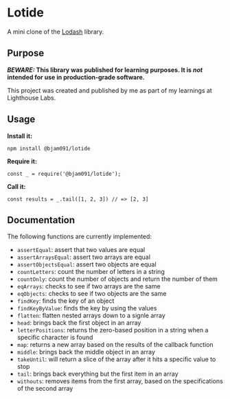 # Lotide

A mini clone of the [Lodash](https://lodash.com) library.

## Purpose

**_BEWARE:_ This library was published for learning purposes. It is _not_ intended for use in production-grade software.**

This project was created and published by me as part of my learnings at Lighthouse Labs. 

## Usage

**Install it:**

`npm install @bjam091/lotide`

**Require it:**

`const _ = require('@bjam091/lotide');`

**Call it:**

`const results = _.tail([1, 2, 3]) // => [2, 3]`

## Documentation

The following functions are currently implemented:


* `assertEqual`: assert that two values are equal
* `assertArraysEqual`: assert two arrays are equal
* `assertObjectsEqual`: assert two objects are equal
* `countLetters`: count the number of letters in a string
* `countOnly`: count the number of objects and return the number of them
* `eqArrays`: checks to see if two arrays are the same
* `eqObjects`: checks to see if two objects are the same
* `findKey`: finds the key of an object
* `findKeyByValue`: finds the key by using the values
* `flatten`: flatten nested arrays down to a signle array
* `head`: brings back the first object in an array
* `letterPositions`: returns the zero-based position in a string when a specific character is found
* `map`: returns a new array based on the results of the callback function
* `middle`: brings back the middle object in an array
* `takeUntil`: will return a slice of the array after it hits a specific value to stop
* `tail`: brings back everything but the first item in an array
* `withouts`: removes items from the first array, based on the specifications of the second array